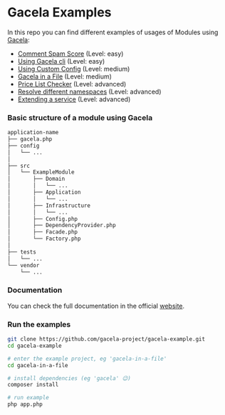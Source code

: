 # Gacela Examples

In this repo you can find different examples of usages of Modules using [Gacela](https://github.com/gacela-project/gacela):

- [Comment Spam Score](comment-spam-score) (Level: easy)
- [Using Gacela cli](using-gacela-cli) (Level: easy)
- [Using Custom Config](using-custom-config) (Level: medium)
- [Gacela in a File](gacela-in-a-file) (Level: medium)
- [Price List Checker](price-list-checker) (Level: advanced)
- [Resolve different namespaces](resolve-different-namespaces) (Level: advanced)
- [Extending a service](extending-service) (Level: advanced)

### Basic structure of a module using Gacela

```bash
application-name
├── gacela.php
├── config
│   └── ...
│
├── src
│   └── ExampleModule
│       ├── Domain
│       │   └── ...
│       ├── Application
│       │   └── ...
│       ├── Infrastructure
│       │   └── ...
│       ├── Config.php
│       ├── DependencyProvider.php
│       ├── Facade.php
│       └── Factory.php
│
├── tests
│   └── ...
└── vendor
    └── ...
```

### Documentation

You can check the full documentation in the official [website](https://gacela-project.com/).

### Run the examples

```bash
git clone https://github.com/gacela-project/gacela-example.git
cd gacela-example 

# enter the example project, eg 'gacela-in-a-file'
cd gacela-in-a-file

# install dependencies (eg 'gacela' 😉)
composer install

# run example
php app.php
```
